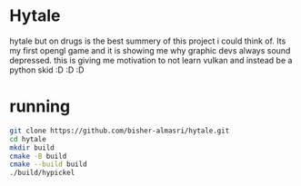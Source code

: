 # Hytale
hytale but on drugs is the best summery of this project i could think of. Its my first opengl game and it is showing me why graphic devs always sound depressed. this is giving me motivation to not learn vulkan and instead be a python skid :D :D :D
# running
```bash 
git clone https://github.com/bisher-almasri/hytale.git
cd hytale
mkdir build
cmake -B build
cmake --build build 
./build/hypickel
```
